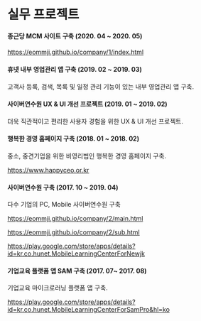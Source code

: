 # 실무 프로젝트

#### 종근당 MCM 사이트 구축 (2020. 04 ~ 2020. 05)

<https://eommji.github.io/company/1/index.html> 


#### 휴넷 내부 영업관리 앱 구축 (2019. 02 ~ 2019. 03)

고객사 등록, 검색, 목록 및 일정 관리 기능이 있는 내부 영업관리 앱 구축.


#### 사이버연수원 UX & UI 개선 프로젝트 (2019. 01 ~ 2019. 02)

더욱 직관적이고 편리한 사용자 경험을 위한 UX & UI 개선 프로젝트.


#### 행복한 경영 홈페이지 구축 (2018. 01 ~ 2018. 02)

중소, 중견기업을 위한 비영리법인 행복한 경영 홈페이지 구축.

<https://www.happyceo.or.kr>


#### 사이버연수원 구축 (2017. 10 ~ 2019. 04)

다수 기업의 PC, Mobile 사이버연수원 구축

<https://eommji.github.io/company/2/main.html>

<https://eommji.github.io/company/2/sub.html>

<https://play.google.com/store/apps/details?id=kr.co.hunet.MobileLearningCenterForNewjk>


#### 기업교육 플랫폼 앱 SAM 구축 (2017. 07~ 2017. 08)

기업교육 마이크로러닝 플랫폼 앱 구축.

<https://play.google.com/store/apps/details?id=kr.co.hunet.MobileLearningCenterForSamPro&hl=ko>
